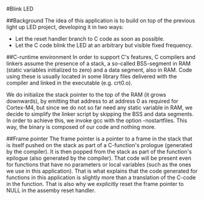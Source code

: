 #Blink LED

##Background
The idea of this application is to build on top of the previous light up LED
project, developing it in two ways:
- Let the reset handler branch to C code as soon as possible.
- Let the C code blink the LED at an arbitrary but visible fixed frequency.

##C-runtime environment
In order to support C's features, C compilers and linkers assume the presence of
a stack, a so-called BSS-segment in RAM (static variables initialized to zero)
and a data segment, also in RAM. Code using these is usually located in some
library files delivered with the compiler and linked in the executable
(e.g. crt0.o).

We do initialize the stack pointer to the top of the RAM (it grows downwards),
by emitting that address to at address 0 as required for Cortex-M4, but since we
do not so far need any static variable in RAM, we decide to simplify the linker
script by skipping the BSS and data segments. In order to achieve this, we
invoke gcc with the option -nostartfiles. This way, the binary is composed of
our code and nothing more.

##Frame pointer
The frame pointer is a pointer to a frame in the stack that is itself pushed on
the stack as part of a C-function's prologue (generated by the compiler). It is
then popped from the stack as part of the function's epilogue (also generated by
the compiler). That code will be present even for functions that have no
parameters or local variables (such as the ones we use in this application).
That is what explains that the code generated for functions in this application
is slightly more than a translation of the C-code in the function. That is also
why we explicitly reset the frame pointer to NULL in the assemby reset handler.
